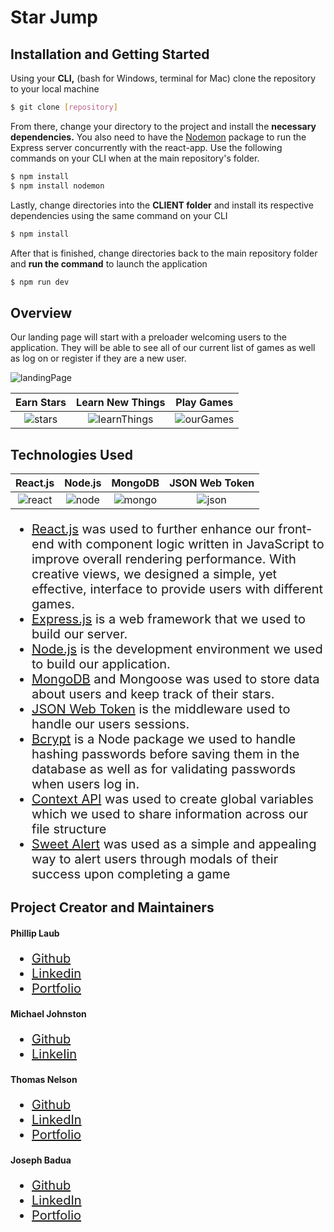 # Star Jump

## Installation and Getting Started

Using your <strong>CLI,</strong> (bash for Windows, terminal for Mac) clone the repository to your local machine 

```bash
$ git clone [repository]
```
From there, change your directory to the project and install the <strong>necessary dependencies.</strong> You also need to have the <a href="https://www.npmjs.com/package/nodemon">Nodemon</a> package to run the Express server concurrently with the react-app. Use the following commands on your CLI when at the main repository's folder.</h2>

```bash
$ npm install
$ npm install nodemon
```
Lastly, change directories into the <strong>CLIENT folder</strong> and install its respective dependencies using the same command on your CLI

```bash
$ npm install
```

After that is finished, change directories back to the main repository folder and <strong>run the command</strong> to launch the application

```bash
$ npm run dev
``` 
## Overview

Our landing page will start with a preloader welcoming users to the application. They will be able to see all of our current list of games as well as log on or register if they are a new user.

![landingPage](https://i.imgur.com/PbqoFUk.png)

  Earn Stars           |  Learn New Things |  Play Games  |  
:-------------------------:|:-------------------------: |:-------------------------: |
![stars](https://media.giphy.com/media/Idxq185yIzLl4Aubca/giphy.gif)  |  ![learnThings](https://media.giphy.com/media/idd7dpLZrK2V5P2aZH/giphy.gif)  |  ![ourGames](https://media.giphy.com/media/fYMh7ELqoll0mPfycN/giphy.gif)  |

## Technologies Used

React.js           |  Node.js |  MongoDB  |  JSON Web Token
:-------------------------:|:-------------------------: |:-------------------------: |:-------------------------:
![react](https://cdn.auth0.com/blog/react-js/react.png)  |  ![node](https://d2eip9sf3oo6c2.cloudfront.net/tags/images/000/000/256/full/nodejslogo.png)  |  ![mongo](https://xebialabs.com/wp-content/uploads/files/tool-chest/mongodb.jpg)  |  ![json](https://i2.wp.com/blog.logrocket.com/wp-content/uploads/2019/07/Screen-Shot-2018-10-11-at-1.40.06-PM.png?fit=1016%2C1034&ssl=1)

<ul style="font-size: 20px;">
<li><a href="https://reactjs.org/">React.js</a> was used to further enhance our front-end with component logic written in JavaScript to improve overall rendering performance. With creative views, we designed a simple, yet effective, interface to provide users with different games.</li>
<li><a href="https://expressjs.com/">Express.js</a> is a web framework that we used to build our server.</li>
<li><a href="https://nodejs.org/en/">Node.js</a> is the development environment we used to build our application.</li>
<li><a href="https://www.mongodb.com/">MongoDB</a> and Mongoose was used to store data about users and keep track of their stars.</li>
<li><a href="https://www.npmjs.com/package/jsonwebtoken">JSON Web Token</a> is the middleware used to handle our users sessions.</li>
<li><a href="https://www.npmjs.com/package/bcrypt">Bcrypt</a> is a Node package we used to handle hashing passwords before saving them in the database as well as for validating passwords when users log in.</li>
<li><a href="https://reactjs.org/docs/context.html">Context API</a> was used to create global variables which we used to share information across our file structure</li>
<li><a href="https://www.npmjs.com/package/sweetalert">Sweet Alert</a> was used as a simple and appealing way to alert users through modals of their success upon completing a game</li>
</ul>

## Project Creator and Maintainers

#### Phillip Laub 
<ul style="font-size: 20px;">
  <li><a href="https://github.com/PhillipLaub">Github</a></li>
  <li><a href="https://www.linkedin.com/in/phillip-laub-642925115/">Linkedin</a></li>
  <li><a href="https://philliplaub.github.io/Responsive-Portfolio/portfolio.html">Portfolio</a></li>
</ul>

#### Michael Johnston
<ul style="font-size: 20px;">
  <li><a href="https://github.com/mjjohnston55">Github</a></li>
  <li><a href="https://www.linkedin.com/in/mike-johnston-48973b18a/">LinkeIin</a></li>
</ul>

#### Thomas Nelson
<ul style="font-size: 20px;">
  <li><a href="https://github.com/thnlsn">Github</a></li>
  <li><a href="https://www.linkedin.com/in/thnlsn/">LinkedIn</a></li>
  <li><a href="https://www.thnlsn.me/">Portfolio</a></li>
</ul>

#### Joseph Badua
<ul style="font-size: 20px;">
  <li><a href="https://github.com/JosephBadua">Github</a></li>
  <li><a href="https://www.linkedin.com/in/joseph-badua-60aaa7188/">LinkedIn</a></li>
  <li><a href="http://www.josephbadua.com/">Portfolio</a></li>
</ul>
